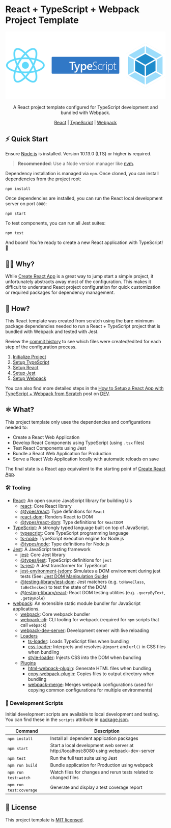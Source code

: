 # React + TypeScript + Webpack Project Template
<div align="center">
  <img alt="React + TypeScript + Webpack" src="./.github/images/react-typescript-webpack.png" width="900px"/><br/>
  <p>A React project template configured for TypeScript development and bundled with Webpack.</p>

  [React](https://reactjs.org/) | [TypeScript](https://www.typescriptlang.org/) | [Webpack](https://webpack.js.org/)
</div>

## ⚡️ Quick Start

Ensure [Node.js](https://nodejs.org/en/download/) is installed. Version 10.13.0 (LTS) or higher is required.

> **Recommended**: Use a Node version manager like [nvm](https://github.com/nvm-sh/nvm#installing-and-updating).

Dependency installation is managed via `npm`. Once cloned, you can install dependencies from the project root:

```shell
npm install
```

Once dependencies are installed, you can run the React local development server on port `8080`:

```shell
npm start
```

To test components, you can run all Jest suites:

```shell
npm test
```

And boom! You're ready to create a new React application with TypeScript! 🎉

## 🙋🏽 Why?

While [Create React App](https://create-react-app.dev/) is a great way to jump start a simple project, it unfortunately abstracts away most of the configuration. This makes it difficult to understand React project configuration for quick customization or required packages for dependency management.

## 🧱 How?

This React template was created from scratch using the bare minimum package dependencies needed to run a React + TypeScript project that is bundled with Webpack and tested with Jest.

Review the [commit history](https://github.com/cloud-city-crafted/react-typescript-webpack-template/commits/main) to see which files were created/edited for each step of the configuration process.

1. [Initialize Project](https://github.com/cloud-city-crafted/react-typescript-webpack-template/pull/1)
2. [Setup TypeScript](https://github.com/cloud-city-crafted/react-typescript-webpack-template/pull/2)
3. [Setup React](https://github.com/cloud-city-crafted/react-typescript-webpack-template/pull/3)
4. [Setup Jest](https://github.com/cloud-city-crafted/react-typescript-webpack-template/pull/4)
5. [Setup Webpack](https://github.com/cloud-city-crafted/react-typescript-webpack-template/pull/5)

You can also find more detailed steps in the [How to Setup a React App with TypeScript + Webpack from Scratch](https://dev.to/thelandolorien/how-to-setup-a-react-app-with-typescript-webpack-from-scratch-19cd) post on [DEV](https://dev.to/).

## ⚛️ What?

This project template only uses the dependencies and configurations needed to:

- Create a React Web Application
- Develop React Components using TypeScript (using `.tsx` files)
- Test React Components using Jest
- Bundle a React Web Application for Production
- Serve a React Web Application locally with automatic reloads on save

The final state is a React app equivalent to the starting point of [Create React App](https://create-react-app.dev/).

### 🛠 Tooling
- [React](https://reactjs.org): An open source JavaScript library for building UIs
  - [react](https://www.npmjs.com/package/react): Core React library
  - [@types/react](https://www.npmjs.com/package/@types/react): Type definitions for `React`
  - [react-dom](https://www.npmjs.com/package/react-dom): Renders React to DOM
  - [@types/react-dom](https://www.npmjs.com/package/@types/react-dom): Type definitions for `ReactDOM`
- [TypeScript](https://www.typescriptlang.org/): A strongly typed language built on top of JavaScript.
  - [typescript](https://www.npmjs.com/package/typescript): Core TypeScript programming language
  - [ts-node](https://www.npmjs.com/package/ts-node): TypeScript execution engine for Node.js
  - [@types/node](https://www.npmjs.com/package/@types/node): Type definitions for Node.js
- [Jest](https://jestjs.io/): A JavaScript testing framework
  - [jest](https://www.npmjs.com/package/jest): Core Jest library
  - [@types/jest](https://www.npmjs.com/package/@types/jest): TypeScript definitions for `jest`
  - [ts-jest](https://www.npmjs.com/package/ts-jest): A Jest transformer for TypeScript
  - [jest-environment-jsdom](https://www.npmjs.com/package/jest-environment-jsdom): Simulates a DOM environment during jest tests (See: [Jest DOM Manipulation Guide](https://jestjs.io/docs/tutorial-jquery))
  - [@testing-library/jest-dom](https://www.npmjs.com/package/@testing-library/jest-dom): Jest matchers (e.g. `toHaveClass`, `toBeChecked`) to test the state of the DOM
  - [@testing-library/react](https://www.npmjs.com/package/@testing-library/react): React DOM testing utilities (e.g. `.queryByText`, `.getByRole`)
- [webpack](https://webpack.js.org/): An extensible static module bundler for JavaScript applications.
  - [webpack](https://www.npmjs.com/package/webpack): Core webpack bundler
  - [webpack-cli](https://www.npmjs.com/package/webpack-cli): CLI tooling for webpack (required for `npm` scripts that call `webpack`)
  - [webpack-dev-server](https://www.npmjs.com/package/webpack-dev-server): Development server with live reloading
  - [Loaders](https://webpack.js.org/loaders/)
    - [ts-loader](https://www.npmjs.com/package/ts-loader): Loads TypeScript files when bundling
    - [css-loader](https://www.npmjs.com/package/css-loader): Interprets and resolves `@import` and `url()` in CSS files when bundling
    - [style-loader](https://www.npmjs.com/package/style-loader): Injects CSS into the DOM when bundling
  - [Plugins](https://webpack.js.org/plugins/)
    - [html-webpack-plugin](https://www.npmjs.com/package/html-webpack-plugin): Generate HTML files when bundling
    - [copy-webpack-plugin](https://www.npmjs.com/package/copy-webpack-plugin): Copies files to output directory when bundling
    - [webpack-merge](https://www.npmjs.com/package/webpack-merge): Merges webpack configurations (used for copying common configurations for multiple environments)


### 📜 Development Scripts

Initial development scripts are available to local development and testing. You can find these in the `scripts` attribute in [package.json](./package.json).

| Command                 | Description                                                                            |
| ----------------------- | -------------------------------------------------------------------------------------- |
| `npm install`           | Install all dependent application packages                                             |
| `npm start`             | Start a local development web server at http://localhost:8080 using webpack-dev-server |
| `npm test`              | Run the full test suite using Jest                                                     |
| `npm run build`         | Bundle application for Production using webpack                                        |
| `npm run test:watch`    | Watch files for changes and rerun tests related to changed files                       |
| `npm run test:coverage` | Generate and display a test coverage report                                            |

## 🪪 License

This project template is [MIT licensed](https://github.com/cloud-city-crafted/react-typescript-webpack-template/blob/main/LICENSE).